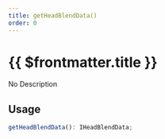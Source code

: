 ```yaml
---
title: getHeadBlendData()
order: 0
---
```


# {{ $frontmatter.title }}

No Description

## Usage

```ts
getHeadBlendData(): IHeadBlendData;
```
